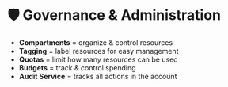 # 🛡️ Governance & Administration

- **Compartments** = organize & control resources  
- **Tagging** = label resources for easy management  
- **Quotas** = limit how many resources can be used  
- **Budgets** = track & control spending  
- **Audit Service** = tracks all actions in the account  
